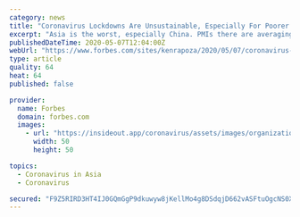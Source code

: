 ```yaml
---
category: news
title: "Coronavirus Lockdowns Are Unsustainable, Especially For Poorer Countries"
excerpt: "Asia is the worst, especially China. PMIs there are averaging around 30 ... Governors of individual states in those countries are seen keeping lockdowns in place so long as COVID-19 patients are crowding hospital ICU floors. Other states with less cases may re-open sooner, following a U.S. model. From a manufacturing PMI data view, India ..."
publishedDateTime: 2020-05-07T12:04:00Z
webUrl: "https://www.forbes.com/sites/kenrapoza/2020/05/07/coronavirus-lockdowns-unsustainable-especially-for-poorer-countries/"
type: article
quality: 64
heat: 64
published: false

provider:
  name: Forbes
  domain: forbes.com
  images:
    - url: "https://insideout.app/coronavirus/assets/images/organizations/forbes.com-50x50.jpg"
      width: 50
      height: 50

topics:
  - Coronavirus in Asia
  - Coronavirus

secured: "F9Z5RIRD3HT4IJ0GQmGgP9dkuwyw8jKellMo4g8DSdqjD662vASFtuOgcNS0X2tb/DU4wzFULTk/Pq8pomoXI4rN1a3qHUWyHcCpBi8CUnlJOiYNfRcxKImWPgQX+xLrXGZoudLyXO8jr0WKOqsVqaaLZ7UomzBNPishdjBUpY/xO5nMExKaZPCs546nV1Na8VSRYs2nKeKROdkVZmZuJ/9Tr71RExxxfAJez+m3QHHAQALUzcr7xzAs1yqrnE59Z9untp1kGK/Xo2YeS0sAU8AVWxAk/T1LGazTaJmS7cbhUjnLT4skHP8KSAxakzv2JYmKvfJ87WTZeZ3mMhh8aaJegGnYdORrXa2KCy4r3LsaBopIMbr/QLMMleGv//s2ah101K64V3V+3CDH7aXN18QDTXGYXr3MAyn/KKpPZBCNozMR3abiaTQkVT6k30298ZH15ezP96kYdF/RrSPrDtG5vyvsub3dJ04+X/ouhlo=;zsL9ndWTQ2pLi84lOoe1xg=="
---
```


